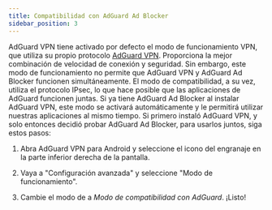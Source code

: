 ```yaml
---
title: Compatibilidad con AdGuard Ad Blocker
sidebar_position: 3
---
```


AdGuard VPN tiene activado por defecto el modo de funcionamiento VPN, que utiliza su propio protocolo [AdGuard VPN](/general/adguard-vpn-protocol.mdx). Proporciona la mejor combinación de velocidad de conexión y seguridad. Sin embargo, este modo de funcionamiento no permite que AdGuard VPN y AdGuard Ad Blocker funcionen simultáneamente. El modo de compatibilidad, a su vez, utiliza el protocolo IPsec, lo que hace posible que las aplicaciones de AdGuard funcionen juntas. Si ya tiene AdGuard Ad Blocker al instalar AdGuard VPN, este modo se activará automáticamente y le permitirá utilizar nuestras aplicaciones al mismo tiempo. Si primero instaló AdGuard VPN, y solo entonces decidió probar AdGuard Ad Blocker, para usarlos juntos, siga estos pasos:

1. Abra AdGuard VPN para Android y seleccione el icono del engranaje en la parte inferior derecha de la pantalla.

2. Vaya a "Configuración avanzada" y seleccione "Modo de funcionamiento".

3. Cambie el modo de a *Modo de compatibilidad con AdGuard*. ¡Listo!
